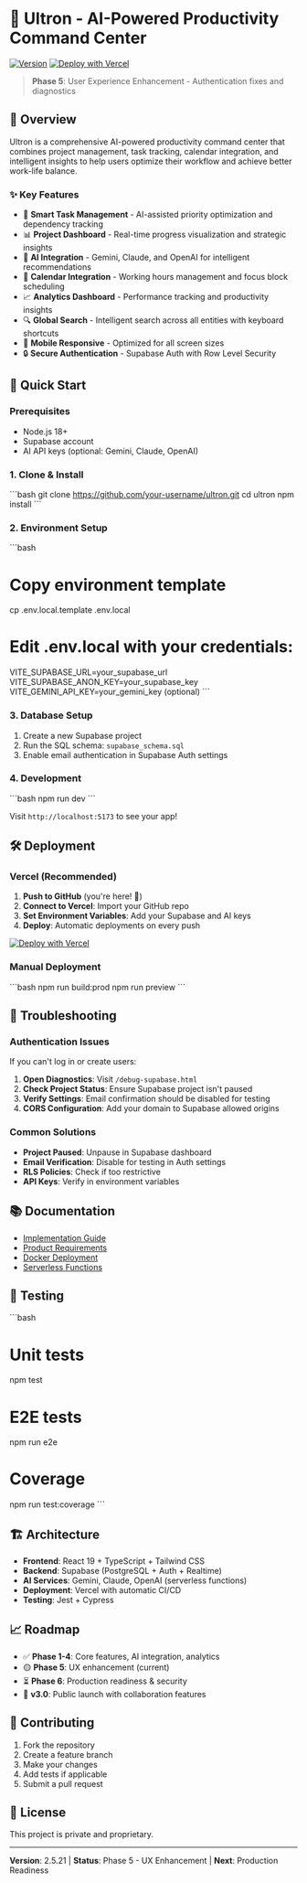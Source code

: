 # 🚀 Ultron - AI-Powered Productivity Command Center

[![Version](https://img.shields.io/badge/version-2.5.21-blue.svg)](./package.json)
[![Deploy with Vercel](https://vercel.com/button)](https://vercel.com/new/clone?repository-url=https%3A%2F%2Fgithub.com%2Fyour-username%2Fultron)

> **Phase 5**: User Experience Enhancement - Authentication fixes and diagnostics

## 🌟 Overview

Ultron is a comprehensive AI-powered productivity command center that combines project management, task tracking, calendar integration, and intelligent insights to help users optimize their workflow and achieve better work-life balance.

### ✨ Key Features

- 🎯 **Smart Task Management** - AI-assisted priority optimization and dependency tracking
- 📊 **Project Dashboard** - Real-time progress visualization and strategic insights  
- 🤖 **AI Integration** - Gemini, Claude, and OpenAI for intelligent recommendations
- 📅 **Calendar Integration** - Working hours management and focus block scheduling
- 📈 **Analytics Dashboard** - Performance tracking and productivity insights
- 🔍 **Global Search** - Intelligent search across all entities with keyboard shortcuts
- 📱 **Mobile Responsive** - Optimized for all screen sizes
- 🔒 **Secure Authentication** - Supabase Auth with Row Level Security

## 🚀 Quick Start

### Prerequisites

- Node.js 18+ 
- Supabase account
- AI API keys (optional: Gemini, Claude, OpenAI)

### 1. Clone & Install

\`\`\`bash
git clone https://github.com/your-username/ultron.git
cd ultron
npm install
\`\`\`

### 2. Environment Setup

\`\`\`bash
# Copy environment template
cp .env.local.template .env.local

# Edit .env.local with your credentials:
VITE_SUPABASE_URL=your_supabase_url
VITE_SUPABASE_ANON_KEY=your_supabase_key
VITE_GEMINI_API_KEY=your_gemini_key (optional)
\`\`\`

### 3. Database Setup

1. Create a new Supabase project
2. Run the SQL schema: `supabase_schema.sql`
3. Enable email authentication in Supabase Auth settings

### 4. Development

\`\`\`bash
npm run dev
\`\`\`

Visit `http://localhost:5173` to see your app!

## 🛠️ Deployment

### Vercel (Recommended)

1. **Push to GitHub** (you're here! 🎉)
2. **Connect to Vercel**: Import your GitHub repo
3. **Set Environment Variables**: Add your Supabase and AI keys
4. **Deploy**: Automatic deployments on every push

[![Deploy with Vercel](https://vercel.com/button)](https://vercel.com/new/clone?repository-url=https%3A%2F%2Fgithub.com%2Fyour-username%2Fultron)

### Manual Deployment

\`\`\`bash
npm run build:prod
npm run preview
\`\`\`

## 🔧 Troubleshooting

### Authentication Issues

If you can't log in or create users:

1. **Open Diagnostics**: Visit `/debug-supabase.html`
2. **Check Project Status**: Ensure Supabase project isn't paused
3. **Verify Settings**: Email confirmation should be disabled for testing
4. **CORS Configuration**: Add your domain to Supabase allowed origins

### Common Solutions

- **Project Paused**: Unpause in Supabase dashboard
- **Email Verification**: Disable for testing in Auth settings  
- **RLS Policies**: Check if too restrictive
- **API Keys**: Verify in environment variables

## 📚 Documentation

- [Implementation Guide](./IMPLEMENTATION_GUIDE_v2.5.20.md)
- [Product Requirements](./prd.md)
- [Docker Deployment](./DOCKER_DEPLOYMENT.md)
- [Serverless Functions](./SERVERLESS_DEPLOYMENT.md)

## 🧪 Testing

\`\`\`bash
# Unit tests
npm test

# E2E tests  
npm run e2e

# Coverage
npm run test:coverage
\`\`\`

## 🏗️ Architecture

- **Frontend**: React 19 + TypeScript + Tailwind CSS
- **Backend**: Supabase (PostgreSQL + Auth + Realtime)
- **AI Services**: Gemini, Claude, OpenAI (serverless functions)
- **Deployment**: Vercel with automatic CI/CD
- **Testing**: Jest + Cypress

## 📈 Roadmap

- ✅ **Phase 1-4**: Core features, AI integration, analytics
- 🟡 **Phase 5**: UX enhancement (current)
- ⏳ **Phase 6**: Production readiness & security
- 🎯 **v3.0**: Public launch with collaboration features

## 🤝 Contributing

1. Fork the repository
2. Create a feature branch
3. Make your changes
4. Add tests if applicable  
5. Submit a pull request

## 📄 License

This project is private and proprietary.

---

**Version**: 2.5.21 | **Status**: Phase 5 - UX Enhancement | **Next**: Production Readiness
